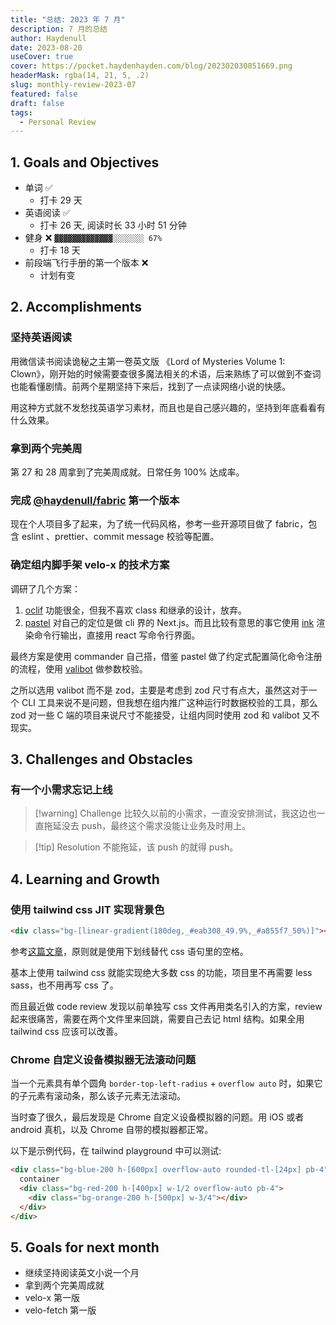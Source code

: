 ```yaml
---
title: "总结: 2023 年 7 月"
description: 7 月的总结
author: Haydenull
date: 2023-08-20
useCover: true
cover: https://pocket.haydenhayden.com/blog/202302030851669.png
headerMask: rgba(14, 21, 5, .2)
slug: monthly-review-2023-07
featured: false
draft: false
tags:
  - Personal Review
---
```


## 1. Goals and Objectives

- 单词 ✅
  - 打卡 29 天
- 英语阅读 ✅
  - 打卡 26 天, 阅读时长 33 小时 51 分钟
- 健身 ❌ `▓▓▓▓▓▓▓▓▓▓▓▓▓░░░░░░░ 67%`
  - 打卡 18 天
- 前段端飞行手册的第一个版本 ❌
  - 计划有变

## 2. Accomplishments

### 坚持英语阅读

用微信读书阅读诡秘之主第一卷英文版 《Lord of Mysteries Volume 1: Clown》，刚开始的时候需要查很多魔法相关的术语，后来熟练了可以做到不查词也能看懂剧情。前两个星期坚持下来后，找到了一点读网络小说的快感。

用这种方式就不发愁找英语学习素材，而且也是自己感兴趣的，坚持到年底看看有什么效果。

### 拿到两个完美周

第 27 和 28 周拿到了完美周成就。日常任务 100% 达成率。

### 完成 [@haydenull/fabric](https://github.com/haydenull/fabric) 第一个版本

现在个人项目多了起来，为了统一代码风格，参考一些开源项目做了 fabric，包含 eslint 、prettier、commit message 校验等配置。

### 确定组内脚手架 velo-x 的技术方案

调研了几个方案：

1. [oclif](https://github.com/oclif/oclif) 功能很全，但我不喜欢 class 和继承的设计，放弃。
2. [pastel](https://github.com/vadimdemedes/pastel) 对自己的定位是做 cli 界的 Next.js。而且比较有意思的事它使用 [ink](https://github.com/vadimdemedes/ink) 渲染命令行输出，直接用 react 写命令行界面。

最终方案是使用 commander 自己搭，借鉴 pastel 做了约定式配置简化命令注册的流程，使用 [valibot](https://valibot.dev/) 做参数校验。

之所以选用 valibot 而不是 zod，主要是考虑到 zod 尺寸有点大，虽然这对于一个 CLI 工具来说不是问题，但我想在组内推广这种运行时数据校验的工具，那么 zod 对一些 C 端的项目来说尺寸不能接受，让组内同时使用 zod 和 valibot 又不现实。

## 3. Challenges and Obstacles

### 有一个小需求忘记上线

> [!warning] Challenge
> 比较久以前的小需求，一直没安排测试，我这边也一直拖延没去 push，最终这个需求没能让业务及时用上。

> [!tip] Resolution
> 不能拖延，该 push 的就得 push。

## 4. Learning and Growth

### 使用 tailwind css JIT 实现背景色

```html
<div class="bg-[linear-gradient(180deg,_#eab308_49.9%,_#a855f7_50%)]"></div>
```

参考[这篇文章](https://www.hyperui.dev/blog/custom-gradients-with-tailwindcss-jit)，原则就是使用下划线替代 css 语句里的空格。

基本上使用 tailwind css 就能实现绝大多数 css 的功能，项目里不再需要 less sass，也不用再写 css 了。

而且最近做 code review 发现以前单独写 css 文件再用类名引入的方案，review 起来很痛苦，需要在两个文件里来回跳，需要自己去记 html 结构。如果全用 tailwind css 应该可以改善。

### Chrome 自定义设备模拟器无法滚动问题

当一个元素具有单个圆角 `border-top-left-radius` + `overflow auto` 时，如果它的子元素有滚动条，那么该子元素无法滚动。

当时查了很久，最后发现是 Chrome 自定义设备模拟器的问题。用 iOS 或者 android 真机，以及 Chrome 自带的模拟器都正常。

以下是示例代码，在 tailwind playground 中可以测试:

```html
<div class="bg-blue-200 h-[600px] overflow-auto rounded-tl-[24px] pb-4">
  container
  <div class="bg-red-200 h-[400px] w-1/2 overflow-auto pb-4">
    <div class="bg-orange-200 h-[500px] w-3/4"></div>
  </div>
</div>
```

## 5. Goals for next month

- 继续坚持阅读英文小说一个月
- 拿到两个完美周成就
- velo-x 第一版
- velo-fetch 第一版
